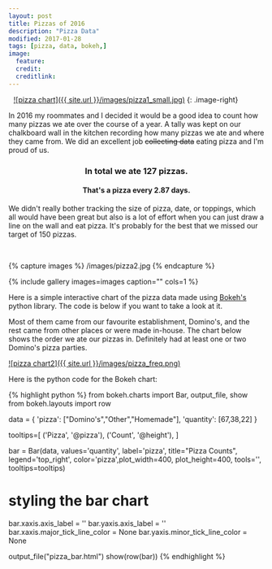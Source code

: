 ```yaml
---
layout: post
title: Pizzas of 2016
description: "Pizza Data"
modified: 2017-01-28
tags: [pizza, data, bokeh,]
image:
  feature:
  credit:
  creditlink: 
---
```



<a style="padding-left: 10px;" href="{{ site.url }}/images/pizza1.jpg">![pizza chart]({{ site.url }}/images/pizza1_small.jpg)</a>
{: .image-right}

In 2016 my roommates and I decided it would be a good idea to count how many pizzas we ate over the course of a year.
A tally was kept on our chalkboard wall in the kitchen recording how many pizzas we ate and where they came from.
We did an excellent job ~~collecting data~~ eating pizza and I'm proud of us. 

<center>
<h3> In total we ate <b>127</b> pizzas.</h3>

<h4>That's a pizza every <b>2.87</b> days.</h4>
</center>


We didn't really bother tracking the size of pizza, date, or toppings, which all would have been great but also is a lot of effort when you can just draw a line on the wall and eat pizza. 
It's probably for the best that we missed our target of 150 pizzas.


<br/>

{% capture images %}
	/images/pizza2.jpg
{% endcapture %}

{% include gallery images=images caption="" cols=1 %}

Here is a simple interactive chart of the pizza data made using [Bokeh's](http://bokeh.pydata.org/en/latest/) python library. The code is below if you want to take a look at it. 

<link rel="stylesheet" href="https://cdn.pydata.org/bokeh/release/bokeh-0.12.3.min.css" type="text/css" />   
<script type="text/javascript" src="https://cdn.pydata.org/bokeh/release/bokeh-0.12.3.min.js"></script>
<script type="text/javascript">
    Bokeh.set_log_level("info");
</script>
<center>
<div class="bk-root">
<div class="plotdiv" id="5a830989-be76-48dc-b4a5-144bcb3cbddd"></div>
</div>
			
<script type="text/javascript">
	Bokeh.$(function() {
	Bokeh.safely(function() {
	var docs_json = {"4e68ea1f-7b69-4d01-ac58-dcb0a692cf77":{"roots":{"references":[{"attributes":{"below":[{"id":"d99314c2-c99e-4737-823f-3fb14e1bde77","type":"CategoricalAxis"}],"left":[{"id":"5036509e-df3d-4e1b-a372-010ec4c42f33","type":"LinearAxis"}],"plot_height":400,"plot_width":400,"renderers":[{"id":"db212ada-03c2-489e-87ee-bd8d99d026f3","type":"GlyphRenderer"},{"id":"b05beb98-9f34-4410-bf17-09832768f24f","type":"GlyphRenderer"},{"id":"7d228483-3749-4e39-a4a5-213423a63f13","type":"GlyphRenderer"},{"id":"04d474f7-822c-4303-866e-47b2f6874be8","type":"Legend"},{"id":"d99314c2-c99e-4737-823f-3fb14e1bde77","type":"CategoricalAxis"},{"id":"5036509e-df3d-4e1b-a372-010ec4c42f33","type":"LinearAxis"},{"id":"190e5a39-4b90-41f9-a95a-0578132f8153","type":"Grid"}],"title":{"id":"d73dae95-35ba-4465-80f4-e17b2c64612f","type":"Title"},"tool_events":{"id":"51081c14-938c-472b-a725-73fcb1924c2a","type":"ToolEvents"},"toolbar":{"id":"fe1658d7-eba3-43d0-8f47-650ec58f9b4d","type":"Toolbar"},"x_mapper_type":"auto","x_range":{"id":"87c05da0-9c64-4a83-939d-c2bbbffebd01","type":"FactorRange"},"y_mapper_type":"auto","y_range":{"id":"6fa6b8b1-27b3-4a44-974c-14db16ee2fc3","type":"Range1d"}},"id":"fac26ca8-9366-4f0e-a069-7fd16e3541aa","subtype":"Chart","type":"Plot"},{"attributes":{"label":{"value":"Other"},"renderers":[{"id":"b05beb98-9f34-4410-bf17-09832768f24f","type":"GlyphRenderer"}]},"id":"b8596926-8125-4ae0-a0bc-f22cb59f7519","type":"LegendItem"},{"attributes":{"fill_alpha":{"field":"fill_alpha"},"fill_color":{"field":"color"},"height":{"field":"height","units":"data"},"line_color":{"field":"line_color"},"width":{"field":"width","units":"data"},"x":{"field":"x"},"y":{"field":"y"}},"id":"626fc704-9bef-47d6-bf02-675205d25ace","type":"Rect"},{"attributes":{"data_source":{"id":"c3362c23-c92a-4a77-81e7-4dfc071293e1","type":"ColumnDataSource"},"glyph":{"id":"379d90d5-53de-4e39-9fef-f92f6866b8c3","type":"Rect"},"hover_glyph":null,"nonselection_glyph":null,"selection_glyph":null},"id":"b05beb98-9f34-4410-bf17-09832768f24f","type":"GlyphRenderer"},{"attributes":{"fill_alpha":{"field":"fill_alpha"},"fill_color":{"field":"color"},"height":{"field":"height","units":"data"},"line_color":{"field":"line_color"},"width":{"field":"width","units":"data"},"x":{"field":"x"},"y":{"field":"y"}},"id":"379d90d5-53de-4e39-9fef-f92f6866b8c3","type":"Rect"},{"attributes":{"dimension":1,"plot":{"id":"fac26ca8-9366-4f0e-a069-7fd16e3541aa","subtype":"Chart","type":"Plot"},"ticker":{"id":"a0a61a03-aab0-4c77-9150-6a89e1df51f0","type":"BasicTicker"}},"id":"190e5a39-4b90-41f9-a95a-0578132f8153","type":"Grid"},{"attributes":{},"id":"51081c14-938c-472b-a725-73fcb1924c2a","type":"ToolEvents"},{"attributes":{},"id":"9b1480c3-72fc-4b60-80f7-ec0d1064cb6a","type":"CategoricalTickFormatter"},{"attributes":{"active_drag":"auto","active_scroll":"auto","active_tap":"auto","tools":[{"id":"409779f9-a05a-4215-ba10-377a4e15a52d","type":"HoverTool"}]},"id":"fe1658d7-eba3-43d0-8f47-650ec58f9b4d","type":"Toolbar"},{"attributes":{"callback":null,"plot":{"id":"fac26ca8-9366-4f0e-a069-7fd16e3541aa","subtype":"Chart","type":"Plot"},"tooltips":[["Pizza","@pizza"],["Count","@height"]]},"id":"409779f9-a05a-4215-ba10-377a4e15a52d","type":"HoverTool"},{"attributes":{},"id":"a0a61a03-aab0-4c77-9150-6a89e1df51f0","type":"BasicTicker"},{"attributes":{},"id":"3798c12f-4b27-4d0f-85b4-35d3e2ad7fc7","type":"CategoricalTicker"},{"attributes":{},"id":"85867a96-92de-4531-bc1f-26dc6fb8994d","type":"BasicTickFormatter"},{"attributes":{"items":[{"id":"772a45be-ae0f-46f4-aff3-9b660a8bce69","type":"LegendItem"},{"id":"b8596926-8125-4ae0-a0bc-f22cb59f7519","type":"LegendItem"},{"id":"33aac6d8-67c4-4654-af94-b517a0aeb43d","type":"LegendItem"}],"plot":{"id":"fac26ca8-9366-4f0e-a069-7fd16e3541aa","subtype":"Chart","type":"Plot"}},"id":"04d474f7-822c-4303-866e-47b2f6874be8","type":"Legend"},{"attributes":{"data_source":{"id":"73526b62-a84b-4ee8-be55-e5851e7c3f98","type":"ColumnDataSource"},"glyph":{"id":"626fc704-9bef-47d6-bf02-675205d25ace","type":"Rect"},"hover_glyph":null,"nonselection_glyph":null,"selection_glyph":null},"id":"7d228483-3749-4e39-a4a5-213423a63f13","type":"GlyphRenderer"},{"attributes":{"fill_alpha":{"field":"fill_alpha"},"fill_color":{"field":"color"},"height":{"field":"height","units":"data"},"line_color":{"field":"line_color"},"width":{"field":"width","units":"data"},"x":{"field":"x"},"y":{"field":"y"}},"id":"871c014a-8647-442d-a3a8-8f84cd7af730","type":"Rect"},{"attributes":{"axis_label":"","formatter":{"id":"85867a96-92de-4531-bc1f-26dc6fb8994d","type":"BasicTickFormatter"},"minor_tick_line_color":{"value":null},"plot":{"id":"fac26ca8-9366-4f0e-a069-7fd16e3541aa","subtype":"Chart","type":"Plot"},"ticker":{"id":"a0a61a03-aab0-4c77-9150-6a89e1df51f0","type":"BasicTicker"}},"id":"5036509e-df3d-4e1b-a372-010ec4c42f33","type":"LinearAxis"},{"attributes":{"label":{"value":"Homemade"},"renderers":[{"id":"7d228483-3749-4e39-a4a5-213423a63f13","type":"GlyphRenderer"}]},"id":"33aac6d8-67c4-4654-af94-b517a0aeb43d","type":"LegendItem"},{"attributes":{"children":[{"id":"fac26ca8-9366-4f0e-a069-7fd16e3541aa","subtype":"Chart","type":"Plot"}]},"id":"79d5da58-b62f-4a1f-8938-56fbca43f92c","type":"Row"},{"attributes":{"axis_label":"","formatter":{"id":"9b1480c3-72fc-4b60-80f7-ec0d1064cb6a","type":"CategoricalTickFormatter"},"major_label_orientation":0.7853981633974483,"major_tick_line_color":{"value":null},"plot":{"id":"fac26ca8-9366-4f0e-a069-7fd16e3541aa","subtype":"Chart","type":"Plot"},"ticker":{"id":"3798c12f-4b27-4d0f-85b4-35d3e2ad7fc7","type":"CategoricalTicker"}},"id":"d99314c2-c99e-4737-823f-3fb14e1bde77","type":"CategoricalAxis"},{"attributes":{"callback":null,"factors":["Domino's","Homemade","Other"]},"id":"87c05da0-9c64-4a83-939d-c2bbbffebd01","type":"FactorRange"},{"attributes":{"callback":null,"column_names":["line_color","line_alpha","color","fill_alpha","height","width","y","x","label"],"data":{"chart_index":[{"pizza":"Other"}],"color":["#407ee7"],"fill_alpha":[0.8],"height":[38.0],"label":[{"pizza":"Other"}],"line_alpha":[1.0],"line_color":["white"],"pizza":["Other"],"width":[0.8],"x":["Other"],"y":[19.0]}},"id":"c3362c23-c92a-4a77-81e7-4dfc071293e1","type":"ColumnDataSource"},{"attributes":{"label":{"value":"Domino's"},"renderers":[{"id":"db212ada-03c2-489e-87ee-bd8d99d026f3","type":"GlyphRenderer"}]},"id":"772a45be-ae0f-46f4-aff3-9b660a8bce69","type":"LegendItem"},{"attributes":{"data_source":{"id":"4ef28a02-08eb-43a6-b4df-32f58bb3005c","type":"ColumnDataSource"},"glyph":{"id":"871c014a-8647-442d-a3a8-8f84cd7af730","type":"Rect"},"hover_glyph":null,"nonselection_glyph":null,"selection_glyph":null},"id":"db212ada-03c2-489e-87ee-bd8d99d026f3","type":"GlyphRenderer"},{"attributes":{"callback":null,"column_names":["line_color","line_alpha","color","fill_alpha","height","width","y","x","label"],"data":{"chart_index":[{"pizza":"Domino's"}],"color":["#f22c40"],"fill_alpha":[0.8],"height":[67.0],"label":[{"pizza":"Domino's"}],"line_alpha":[1.0],"line_color":["white"],"pizza":["Domino's"],"width":[0.8],"x":["Domino's"],"y":[33.5]}},"id":"4ef28a02-08eb-43a6-b4df-32f58bb3005c","type":"ColumnDataSource"},{"attributes":{"callback":null,"column_names":["line_color","line_alpha","color","fill_alpha","height","width","y","x","label"],"data":{"chart_index":[{"pizza":"Homemade"}],"color":["#5ab738"],"fill_alpha":[0.8],"height":[22.0],"label":[{"pizza":"Homemade"}],"line_alpha":[1.0],"line_color":["white"],"pizza":["Homemade"],"width":[0.8],"x":["Homemade"],"y":[11.0]}},"id":"73526b62-a84b-4ee8-be55-e5851e7c3f98","type":"ColumnDataSource"},{"attributes":{"callback":null,"end":70.35},"id":"6fa6b8b1-27b3-4a44-974c-14db16ee2fc3","type":"Range1d"},{"attributes":{"plot":null,"text":"Pizza Counts"},"id":"d73dae95-35ba-4465-80f4-e17b2c64612f","type":"Title"}],"root_ids":["79d5da58-b62f-4a1f-8938-56fbca43f92c"]},"title":"Bokeh Application","version":"0.12.3"}};
	var render_items = [{"docid":"4e68ea1f-7b69-4d01-ac58-dcb0a692cf77","elementid":"5a830989-be76-48dc-b4a5-144bcb3cbddd","modelid":"79d5da58-b62f-4a1f-8938-56fbca43f92c"}];
					
	Bokeh.embed.embed_items(docs_json, render_items);
		});
	});
</script>
</center>

Most of them came from our favourite establishment, Domino's, and the rest came from other places or were made in-house. 
The chart below shows the order we ate our pizzas in. Definitely had at least one or two Domino's pizza parties.  

<a href="{{ site.url }}/images/pizza_freq.png">![pizza chart2]({{ site.url }}/images/pizza_freq.png)</a>

Here is the python code for the Bokeh chart:

{% highlight python %}
from bokeh.charts import Bar, output_file, show
from bokeh.layouts import row

data = {
    'pizza': ["Domino's","Other","Homemade"],
    'quantity': [67,38,22]
}

tooltips=[
    ('Pizza', '@pizza'),
    ('Count', '@height'),
]

bar = Bar(data, values='quantity', label='pizza', title="Pizza Counts",
legend='top_right', color='pizza',plot_width=400, plot_height=400, 
tools='', tooltips=tooltips)

# styling the bar chart
bar.xaxis.axis_label = ''
bar.yaxis.axis_label = ''
bar.xaxis.major_tick_line_color = None
bar.yaxis.minor_tick_line_color = None

output_file("pizza_bar.html")
show(row(bar))
{% endhighlight %}